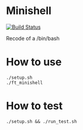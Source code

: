 # Minishell


[![Build Status](https://travis-ci.org/JulienBalestra/minishell.svg?branch=master)](https://travis-ci.org/julienbalestra/minishell)


Recode of a /bin/bash

# How to use


	./setup.sh
	./ft_minishell
	

# How to test


	./setup.sh && ./run_test.sh
